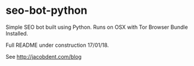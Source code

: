 # seo-bot-python
Simple SEO bot built using Python. Runs on OSX with Tor Browser Bundle Installed. 

Full README under construction 17/01/18. 

See http://jacobdent.com/blog 
